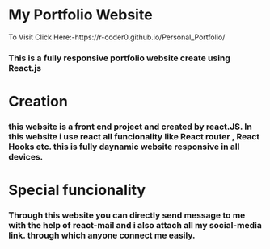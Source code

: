 <h1> My Portfolio Website</h1>
To Visit Click Here:-https://r-coder0.github.io/Personal_Portfolio/

<h3>This is a fully responsive portfolio website create using React.js </h3>
<h1>Creation</h1>
<h3> this website is a front end project and created by react.JS. In this website i use react all funcionality like React router , React Hooks etc. this is fully daynamic website responsive in all devices. </h3>
<h1>Special funcionality</h1>
<h3> Through this website you can directly send message to me with the help of react-mail and i also attach all my social-media link. 
    through which anyone connect me easily. </h3>
    

